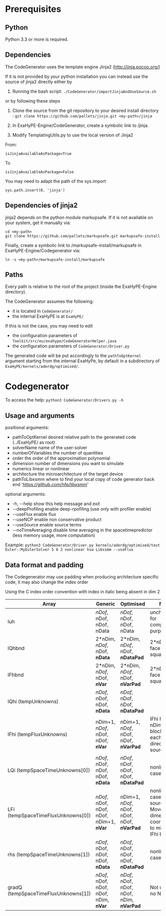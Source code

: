 Prerequisites
=============

Python
------

Python 3.3 or more is required.

Dependencies
------------

The CodeGenerator uses the template engine Jinja2 (http://jinja.pocoo.org/)

If it is not provided by your python installation you can instead use the source 
of jinja2 directly either by

1) Running the bash script: `./CodeGenerator/importJinjaAndUseSource.sh`

or by following these steps

1) Clone the source from the git repository to your desired install directory <my-path>: 
`git clone https://github.com/pallets/jinja.git <my-path>/jinja`

2) In ExaHyPE-Engine/CodeGenerator, create a symbolic link to <my-path>/jinja.
		
3) Modify TemplatingUtils.py to use the local version of Jinja2

From: 
```
isJinjaAvailableAsPackage=True
```

To 
```
isJinjaAvailableAsPackage=False
```

You may need to adapt the path of the sys.import
```
sys.path.insert(0, 'jinja')
```

Dependencies of jinja2
----------------------

jinja2 depends on the python module markupsafe. If it is not available on your 
system, get it manually via:
```
cd <my-path>
git clone https://github.com/pallets/markupsafe.git markupsafe-install
```
Finally, create a symbolic link to <my-path>/markupsafe-install/markupsafe
in ExaHyPE-Engine/Codegenerator via:
```
ln -s <my-path>/markupsafe-install/markupsafe
```


Paths
-----

Every path is relative to the root of the project (inside the ExaHyPE-Engine directory).

The CodeGenerator assumes the following:

* it is located in ``CodeGenerator/``
* the internal ExaHyPE is at ``ExaHyPE/``

If this is not the case, you may need to edit

* the configuration parameters of ``Toolkit/src/eu/exahype/CodeGeneratorHelper.java``
* the configuration parameters of ``CodeGenerator/Driver.py``

The generated code will be put accordingly to the ``pathToOptKernel`` argument starting from the internal ExaHyPe, by default in a subdirectory of ``ExaHyPE/kernels/aderdg/optimised/``.


Codegenerator
=============

To access the help: ``python3 CodeGenerator/Drivers.py -h``

Usage and arguments
-------------------

positional arguments:
*  pathToOptKernel    desired relative path to the generated code (../ExaHyPE/ as root)
*  solverName         name of the user-solver
*  numberOfVariables  the number of quantities
*  order              the order of the approximation polynomial
*  dimension          number of dimensions you want to simulate
*  numerics           linear or nonlinear
*  architecture       the microarchitecture of the target device
*  pathToLibxsmm      where to find your local copy of code generator back end 'https://github.com/hfp/libxsmm'

optional arguments:
*  -h, --help         show this help message and exit
*  --deepProfiling    enable deep-rpofiling (use only with profiler enable)
*  --useFlux          enable flux
*  --useNCP           enable non conservative product
*  --useSource        enable source terms
*  --noTimeAveraging  disable time averaging in the spacetimepredictor (less memory usage, more computation)


Example: ``python3 CodeGenerator/Driver.py kernels/aderdg/optimised/test Euler::MyEulerSolver 5 6 2 nonlinear hsw Libxsmm --useFlux``


Data format and padding
-----------------------

The Codegenerator may use padding when producing architecture specific code, it may also change the index order

Using the C index order convention with index in italic being absent in dim 2


| Array | Generic | Optimised | Note |
| ----- | ------- | --------- | ---- | 
| luh | _nDof_, nDof, nDof, nData | _nDof_, nDof, nDof, nData | unchanged for compatibility purpose|
| lQhbnd | 2*nDim, _nDof_, nDof, **nData** | 2*nDim, _nDof_, nDof, **nDataPad** | 2*nDim face on the square/cube |
| lFhbnd | 2*nDim, _nDof_, nDof, **nVar** | 2*nDim, _nDof_, nDof, **nVarPad** | 2*nDim face on the square/cube |
| lQhi (tempUnknowns) | _nDof_, nDof, nDof, **nData** | _nDof_, nDof, nDof, **nDataPad** | |
| lFhi (tempFluxUnknowns) | nDim+1, _nDof_, nDof, nDof, **nVar** | nDim+1, _nDof_, nDof, nDof, **nVarPad** | lFhi has nDim+1 blocks == each directions + source |
| LQi (tempSpaceTimeUnknowns[0]) | _nDof_, nDof, nDof, nDof, **nData** | _nDof_, nDof, nDof, nDof, **nDataPad** | nonlinear case |
| LFi (tempSpaceTimeFluxUnknowns[0]) | _nDof_, nDof, nDof, nDof, nDim+1, **nVar** | nDim+1, _nDof_, nDof, nDof, nDof, **nVarPad** | nonlinear case, +1 for source. Move dimension coordinate to mimick lFhi blocks |
| rhs (tempSpaceTimeUnknowns[1]) | _nDof_, nDof, nDof, nDof, **nData** | _nDof_, nDof, nDof, nDof, **nDataPad** | nonlinear case |
| gradQ (tempSpaceTimeFluxUnknowns[1]) | _nDof_, nDof, nDof, nDof, nDim, **nVar** | _nDof_, nDof, nDof, nDof, nDim, **nVarPad** | Not used if no NCP |
